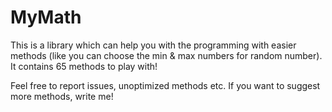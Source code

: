 # MyMath
This is a library which can help you with the programming with easier methods (like you can choose the min &amp; max numbers for random number). It contains 65 methods to play with!

Feel free to report issues, unoptimized methods etc. If you want to suggest more methods, write me!
